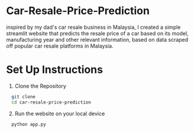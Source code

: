 # Car-Resale-Price-Prediction

inspired by my dad's car resale business in Malaysia, I created a simple streamlit website that predicts the resale price of a car based on its model, manufacturing year and other relevant information, based on data scraped off popular car resale platforms in Malaysia. 

# Set Up Instructions 
1. Clone the Repository
```bash
  git clone
  cd car-resale-price-prediction
```

2. Run the website on your local device
```bash
  python app.py
```

